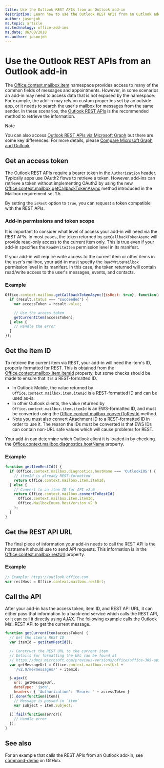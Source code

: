 ```yaml
---
title: Use the Outlook REST APIs from an Outlook add-in
description: Learn how to use the Outlook REST APIs from an Outlook add-in to get an access token.
author: jasonjoh
ms.topic: article
ms.technology: office-add-ins
ms.date: 06/08/2018
ms.author: jasonjoh
---
```


# Use the Outlook REST APIs from an Outlook add-in

The [Office.context.mailbox.item](https://docs.microsoft.com/office/dev/add-ins/reference/objectmodel/requirement-set-1.5/Office.context.mailbox.item) namespace provides access to many of the common fields of messages and appointments. However, in some scenarios an add-in may need to access data that is not exposed by the namespace. For example, the add-in may rely on custom properties set by an outside app, or it needs to search the user's mailbox for messages from the same sender. In these scenarios, the [Outlook REST APIs](../rest/index.md) is the recommended method to retrieve the information.

> [!NOTE]
> You can also access [Outlook REST APIs via Microsoft Graph](../rest/index.md#outlook-rest-api-via-microsoft-graph) but there are some key differences. For more details, please [Compare Microsoft Graph and Outlook](../rest/compare-graph-outlook.md).

## Get an access token

The Outlook REST APIs require a bearer token in the `Authorization` header. Typically apps use OAuth2 flows to retrieve a token. However, add-ins can retrieve a token without implementing OAuth2 by using the new [Office.context.mailbox.getCallbackTokenAsync](https://docs.microsoft.com/office/dev/add-ins/reference/objectmodel/requirement-set-1.5/Office.context.mailbox#getcallbacktokenasyncoptions-callback) method introduced in the Mailbox requirement set 1.5.

By setting the `isRest` option to `true`, you can request a token compatible with the REST APIs.

### Add-in permissions and token scope

It is important to consider what level of access your add-in will need via the REST APIs. In most cases, the token returned by `getCallbackTokenAsync` will provide read-only access to the current item only. This is true even if your add-in specifies the `ReadWriteItem` permission level in its manifest.

If your add-in will require write access to the current item or other items in the user's mailbox, your add-in must specify the `ReadWriteMailbox` permission level in its manifest. In this case, the token returned will contain read/write access to the user's messages, events, and contacts.

### Example

```js
Office.context.mailbox.getCallbackTokenAsync({isRest: true}, function(result){
  if (result.status === "succeeded") {
    var accessToken = result.value;

    // Use the access token
    getCurrentItem(accessToken);
  } else {
    // Handle the error
  }
});
```

## Get the item ID

To retrieve the current item via REST, your add-in will need the item's ID, properly formatted for REST. This is obtained from the [Office.context.mailbox.item.itemId](https://docs.microsoft.com/office/dev/add-ins/reference/objectmodel/requirement-set-1.5/Office.context.mailbox.item#nullable-itemid-string) property, but some checks should be made to ensure that it is a REST-formatted ID.

- In Outlook Mobile, the value returned by `Office.context.mailbox.item.itemId` is a REST-formatted ID and can be used as-is.
- In other Outlook clients, the value returned by `Office.context.mailbox.item.itemId` is an EWS-formatted ID, and must be converted using the [Office.context.mailbox.convertToRestId](https://docs.microsoft.com/office/dev/add-ins/reference/objectmodel/requirement-set-1.5/Office.context.mailbox#converttorestiditemid-restversion--string) method.
- Note you must also convert Attachment ID to a REST-formatted ID in order to use it. The reason the IDs must be converted is that EWS IDs can contain non-URL safe values which will cause problems for REST.

Your add-in can determine which Outlook client it is loaded in by checking the [Office.context.mailbox.diagnostics.hostName](https://docs.microsoft.com/office/dev/add-ins/reference/objectmodel/requirement-set-1.5/Office.context.mailbox.diagnostics#hostname-string) property.

### Example

```js
function getItemRestId() {
  if (Office.context.mailbox.diagnostics.hostName === 'OutlookIOS') {
    // itemId is already REST-formatted
    return Office.context.mailbox.item.itemId;
  } else {
    // Convert to an item ID for API v2.0
    return Office.context.mailbox.convertToRestId(
      Office.context.mailbox.item.itemId,
      Office.MailboxEnums.RestVersion.v2_0
    );
  }
}
```

## Get the REST API URL

The final piece of information your add-in needs to call the REST API is the hostname it should use to send API requests. This information is in the [Office.context.mailbox.restUrl](https://docs.microsoft.com/office/dev/add-ins/reference/objectmodel/requirement-set-1.5/Office.context.mailbox#resturl-string) property.

### Example

```js
// Example: https://outlook.office.com
var restHost = Office.context.mailbox.restUrl;
```

## Call the API

After your add-in has the access token, item ID, and REST API URL, it can either pass that information to a back-end service which calls the REST API, or it can call it directly using AJAX. The following example calls the Outlook Mail REST API to get the current message.

```js
function getCurrentItem(accessToken) {
  // Get the item's REST ID
  var itemId = getItemRestId();

  // Construct the REST URL to the current item
  // Details for formatting the URL can be found at 
  // https://docs.microsoft.com/previous-versions/office/office-365-api/api/version-2.0/mail-rest-operations#get-a-message-rest
  var getMessageUrl = Office.context.mailbox.restUrl +
    '/v2.0/me/messages/' + itemId;

  $.ajax({
    url: getMessageUrl,
    dataType: 'json',
    headers: { 'Authorization': 'Bearer ' + accessToken }
  }).done(function(item){
    // Message is passed in `item`
    var subject = item.Subject;
    ...
  }).fail(function(error){
    // Handle error
  });
}
```

## See also

For an example that calls the REST APIs from an Outlook add-in, see [command-demo](https://github.com/OfficeDev/outlook-add-in-command-demo) on GitHub.

